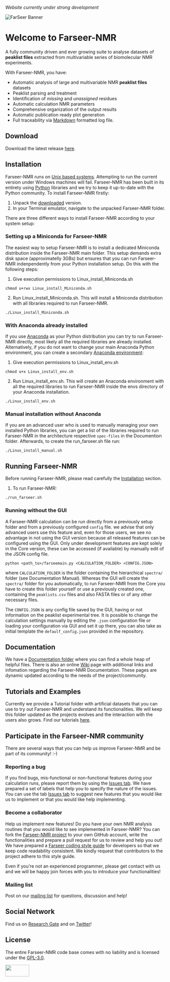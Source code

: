 _Website currently under strong development_

![FarSeer Banner](https://github.com/joaomcteixeira/FarSeer-NMR/blob/master/Documentation/Figures/FS_banner.png?raw=true)

# Welcome to Farseer-NMR

A fully community driven and ever growing suite to analyse datasets of **peaklist files** extracted from multivariable series of biomolecular NMR experiments. 

With Farseer-NMR, you have:

* Automatic analysis of large and multivariable NMR **peaklist files** datasets
* Peaklist parsing and treatment
* Identification of _missing_ and _unassigned_ residues
* Automatic calculation NMR parameters
* Comprehensive organization of the output results
* Automatic publication ready plot generation
* Full traceability via [Markdown](https://en.wikipedia.org/wiki/Markdown) formatted log file.

## Download

Download the latest release [here](https://github.com/joaomcteixeira/FarSeer-NMR/releases).

## Installation

Farseer-NMR runs on [Unix based systems](https://en.wikipedia.org/wiki/Unix). Attempting to run the current version under Windows machines will fail. Farseer-NMR has been built in its entirety using [Python](https://www.python.org/) libraries and we try to keep it up-to-date with the Python community. To install Farseer-NMR firstly:

1. Unpack the [downloaded](https://joaomcteixeira.github.io/FarSeer-NMR/#Download) version.
1. In your Terminal emulator, navigate to the unpacked Farseer-NMR folder.

There are three different ways to install Farseer-NMR according to your system setup:

### Setting up a Miniconda for Farseer-NMR

The easiest way to setup Farseer-NMR is to install a dedicated Miniconda distribution inside the Farseer-NMR main folder. This setup demands extra disk space (approximatelly 3GBs) but ensures that you can run Farseer-NMR indenpendently from your Python installation setup. Do this with the following steps:

1. Give execution permissions to Linux_install_Miniconda.sh
```
chmod u+rwx Linux_install_Miniconda.sh
```
2. Run Linux_install_Miniconda.sh. This will install a Miniconda distribution with all libraries required to run Farseer-NMR.
```
./Linux_install_Miniconda.sh
```

### With Anaconda already installed

If you use [Anaconda](https://www.anaconda.com/download/) as your Python distribution you can try to run Farseer-NMR directly, most likely all the required libraries are already installed. Alternatively, if you do not want to change your main Anaconda Python environment, you can create a secondary [Anaconda environment](https://conda.io/docs/user-guide/tasks/manage-environments.html):

1. Give execution permissions to Linux_install_env.sh
```
chmod u+x Linux_install_env.sh
```
2. Run Linux_install_env.sh. This will create an Anaconda environment with all the required libraries to run Farseer-NMR inside the envs directory of your Anaconda installation.
```
./Linux_install_env.sh
```

### Manual installation without Anaconda

If you are an advanced user who is used to manually managing your own installed Python libraries, you can get a list of the libraries required to run Farseer-NMR in the architecture respective `spec-files` in the Documention folder. Afterwards, to create the run_farseer.sh file run:

```
./Linux_install_manual.sh
```

## Running Farseer-NMR

Before running Farseer-NMR, please read carefully the [Installation](https://joaomcteixeira.github.io/FarSeer-NMR/#installation) section.

1. To run Farseer-NMR:
```
./run_farseer.sh
```

### Running without the GUI

A Farseer-NMR calculation can be run directly from a previously setup folder and from a previously configured `config` file. we advise that only advanced users use this feature and, even for those users, we see no advantage in not using the GUI version because all released features can be configured using the GUI. Only under development features are kept solely in the Core version, these can be accessed (if available) by manually edit of the JSON config file.

```
python <path_to>/farseemain.py <CALCULATION_FOLDER> <CONFIG.JSON>
```

where ```CALCULATION_FOLDER``` is the folder containing the hierarchical ```spectra/``` folder (see Documentation Manual). Whereas the GUI will create the ```spectra/``` folder for you automatically, to run Farseer-NMR from the Core you have to create this folder yourself or use a previously created one, containing the ```peaklists.csv``` files and also FASTA files or of any other necessary files.

The ```CONFIG.JSON``` is any config file saved by the GUI, having or not information on the peaklist experimental tree. It is possible to change the calculation settings manually by editing the ```.json``` configuration file or loading your configuration via GUI and set it up there, you can also take as initial template the ```defaulf_config.json``` provided in the repository.

## Documentation

We have a [Documentation folder](https://github.com/joaomcteixeira/FarSeer-NMR/tree/master/Documentation) where you can find a whole heap of helpful files. There is also an online [Wiki](https://github.com/joaomcteixeira/FarSeer-NMR/wiki) page with additional links and infomation regarding the Farseer-NMR Documentation. These pages are dynamic updated according to the needs of the project/community.

## Tutorials and Examples

Currently we provide a Tutorial folder with artificial datasets that you can use to try out Farseer-NMR and understand its functionalities. We will keep this folder updated as the projects evolves and the interaction with the users also grows. Find our tutorials [here](https://github.com/joaomcteixeira/FarSeer-NMR/tree/master/Documentation/Tutorial_Datasets).

## Participate in the Farseer-NMR community

There are several ways that you can help us improve Farseer-NMR and be part of its community! :-)  

### Reporting a bug

If you find bugs, mis-functional or non-functional features during your calculation runs, please report them by using the [Issues tab](https://github.com/joaomcteixeira/FarSeer-NMR/issues). We have prepared a set of labels that help you to specify the nature of the issues. You can use the tab [Issues tab](https://github.com/joaomcteixeira/FarSeer-NMR/issues) to suggest new features that you would like us to implement or that you would like help implementing.

### Become a collaborator

Help us implement new features! Do you have your own NMR analysis routines that you would like to see implemented in Farseer-NMR? You can fork the [Farseer-NMR project](https://github.com/joaomcteixeira/FarSeer-NMR) to your own GitHub account, write the functionalities and prepare a pull request for us to review and help you out! We have prepared a [Farseer coding style guide](https://github.com/joaomcteixeira/FarSeer-NMR/blob/master/Documentation/Code_Style_Guide_for_Developers.md) for developers so that we keep code readability consistent. We kindly request that contributors to the project adhere to this style guide.

Even if you're not an experienced programmer, please get contact with us and we will be happy join forces with you to introduce your functionalities!

### Mailing list

Post on our [mailing list](https://groups.google.com/forum/#!forum/farseer-nmr) for questions, discussion and help!

## Social Network

Find us on [Research Gate](https://www.researchgate.net/project/Farseer-NMR-automatic-treatment-and-plotting-of-large-scale-NMR-titration-data) and on [Twitter](https://twitter.com/farseer_nmr)!

## License

The entire Farseer-NMR code base comes with no liability and is licensed under the [GPL-3.0](https://github.com/joaomcteixeira/FarSeer-NMR/blob/master/COPYING).

<a href="https://www.gnu.org/licenses/gpl-3.0.en.html"><img src="https://upload.wikimedia.org/wikipedia/commons/thumb/9/93/GPLv3_Logo.svg/1200px-GPLv3_Logo.svg.png" width="75" height="37"></a>

